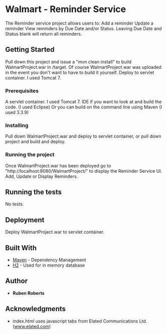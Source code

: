 # Walmart - Reminder Service

The Reminder service project allows users to:
	Add a reminder
	Update a reminder
	View reminders by Due Date and/or Status.  Leaving Due Date and Status blank will return all reminders.

## Getting Started

Pull down this project and issue a "mvn clean install" to build WalmartProject.war in /target.
Of course WalmartProject.war was uploaded in the event you don't want to have to build it yourself.
Deploy to servlet container.  I used Tomcat 7.

### Prerequisites

A servlet container.  I used Tomcat 7.
IDE if you want to look at and build the code.  (I used Eclipse)
Or you can build on the command line using Maven (I used 3.3.9)

### Installing

Pull down WalmartProject.war and deploy to servlet container, or pull down project and build and deploy.

### Running the project

Once WalmartProject.war has been deployed go to "http://localhost:8080/WalmartProject/" to display the Reminder Service UI.  Add, Update or Display Reminders.


## Running the tests

No tests.

## Deployment

Deploy WalmartProject.war to servlet container.

## Built With

* [Maven](https://maven.apache.org/) - Dependency Management
* [H2](http://www.h2database.com/) - Used for in memory database

## Author

* **Ruben Roberts**

## Acknowledgments

* index.html uses javascript tabs from Elated Communications Ltd. (www.elated.com)
